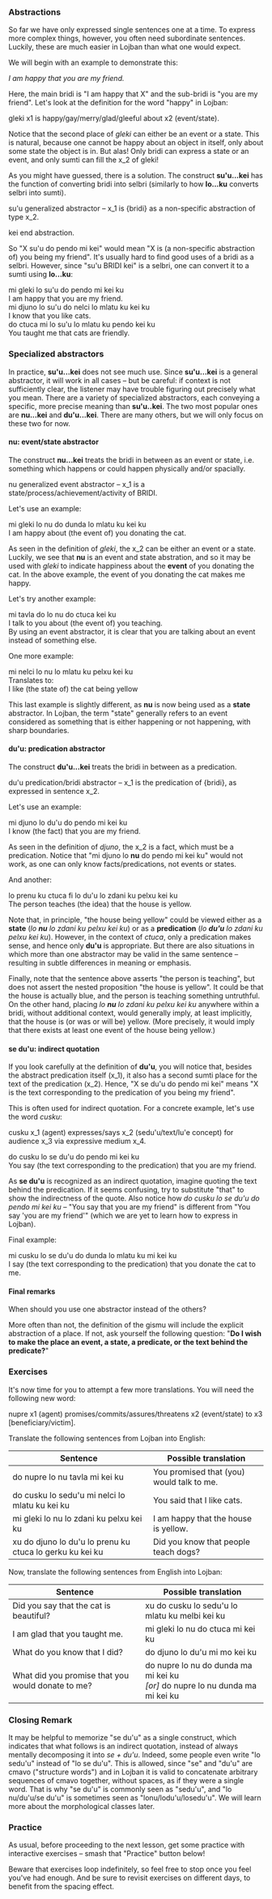 ### Abstractions

So far we have only expressed single sentences one at a time.
To express more complex things, however, you often need subordinate sentences.
Luckily, these are much easier in Lojban than what one would expect.

We will begin with an example to demonstrate this:

<span class="hspace" /> _I am happy that you are my friend._

Here, the main bridi is "I am happy that X" and the sub-bridi is "you are my friend".
Let's look at the definition for the word "happy" in Lojban:

<span class="definition-head">gleki</span> x1 is happy/gay/merry/glad/gleeful about x2 (event/state).

Notice that the second place of _gleki_ can either be an event or a state.
This is natural, because one cannot be happy about an object in itself, only about some state the object is in.
But alas!
Only bridi can express a state or an event, and only sumti can fill the x_2 of gleki!

As you might have guessed, there is a solution.
The construct **su'u...kei** has the function of converting bridi into selbri (similarly to how **lo...ku** converts selbri into sumti).

<span class="definition-head">su'u</span> generalized abstractor &ndash; x_1 is {bridi} as a non-specific abstraction of type x_2.

<span class="definition-head">kei</span> end abstraction.

So "X su'u do pendo mi kei" would mean "X is (a non-specific abstraction of) you being my friend".
It's usually hard to find good uses of a bridi as a selbri.
However, since "su'u BRIDI kei" is a selbri, one can convert it to a sumti using **lo...ku**:

<div class="translation-source">
mi gleki lo su'u do pendo mi kei ku
</div>
<div class="translation-target">
I am happy that you are my friend.
</div>

<div class="translation-source">
mi djuno lo su'u do nelci lo mlatu ku kei ku
</div>
<div class="translation-target">
I know that you like cats.
</div>

<div class="translation-source">
do ctuca mi lo su'u lo mlatu ku pendo kei ku
</div>
<div class="translation-target">
You taught me that cats are friendly.
</div>

### Specialized abstractors

In practice, **su'u...kei** does not see much use.
Since **su'u...kei** is a general abstractor, it will work in all cases &ndash; but be careful: if context is not sufficiently clear, the listener may have trouble figuring out precisely what you mean.
There are a variety of specialized abstractors, each conveying a specific, more precise meaning than **su'u..kei**.
The two most popular ones are **nu...kei** and **du'u...kei**.
There are many others, but we will only focus on these two for now.

#### nu: event/state abstractor

The construct **nu...kei** treats the bridi in between as an event or state, i.e. something which happens or could happen physically and/or spacially.

<span class="definition-head">nu</span> generalized event abstractor &ndash; x_1 is a state/process/achievement/activity of BRIDI.

Let's use an example:
<div class="translation-source">
mi gleki lo nu do dunda lo mlatu ku kei ku
</div>
<div class="translation-target">
I am happy about (the event of) you donating the cat.
</div>

As seen in the definition of _gleki_, the x_2 can be either an event or a state.
Luckily, we see that **nu** is an event and state abstration, and so it may be used with _gleki_ to indicate happiness about the **event** of you donating the cat.
In the above example, the event of you donating the cat makes me happy.

Let's try another example:
<div class="translation-source">
mi tavla do lo nu do ctuca kei ku
</div>
<div class="translation-target">
I talk to you about (the event of) you teaching.
</div>
By using an event abstractor, it is clear that you are talking about an event instead of something else.

One more example:
<div class="translation-source">
mi nelci lo nu lo mlatu ku pelxu kei ku
</div>
Translates to:
<div class="translation-target">
I like (the state of) the cat being yellow 
</div>

This last example is slightly different, as **nu** is now being used as a **state** abstractor.
In Lojban, the term "state" generally refers to an event considered as something that is either happening or not happening, with sharp boundaries.
<!--Instead of the _event_ of donating a cat, the cat is in a continuous _state_ of yellow.-->
<!--Therefore, I wouldn't like the _event_ of a cat being yellow, but the _state_ of a cat being yellow.-->

#### du'u: predication abstractor

The construct **du'u...kei** treats the bridi in between as a predication.

<span class="definition-head">du'u</span> predication/bridi abstractor &ndash; x_1 is the predication of {bridi}, as expressed in sentence x_2.

Let's use an example:

<div class="translation-source">
mi djuno lo du'u do pendo mi kei ku
</div>
<div class="translation-target">
I know (the fact) that you are my friend.
</div>

As seen in the definition of _djuno_, the x_2 is a fact, which must be a predication.
Notice that "mi djuno lo **nu** do pendo mi kei ku" would not work, as one can only know facts/predications, not events or states.
<!--We see that _du'u_ is used with _djuno_ to indicate knowledge about the **predication** that "you are my friend".-->
<!--As a result, "you being my friend" becomes a proposition.-->
<!--To clear up any confusion, the translation to {mi djuno lo **nu** do pendo mi (kei ku)} is "I know the event/state that you are my friend".-->
<!--How can someone know an event or state?-->
<!--It is impossible and downright confusing.-->
<!--However, I can know a fact if it a proposition because it could either be true or false.-->

And another:

<div class="translation-source">
lo prenu ku ctuca fi lo du'u lo zdani ku pelxu kei ku
</div>
<div class="translation-target">
The person teaches (the idea) that the house is yellow.
</div>

Note that, in principle, "the house being yellow" could be viewed either as a **state** (_lo **nu** lo zdani ku pelxu kei ku_) or as a **predication** (_lo **du'u** lo zdani ku pelxu kei ku_).
However, in the context of _ctuca_, only a predication makes sense, and hence only **du'u** is appropriate.
But there are also situations in which more than one abstractor may be valid in the same sentence &ndash; resulting in subtle differences in meaning or emphasis.

Finally, note that the sentence above asserts "the person is teaching", but does not assert the nested proposition "the house is yellow".
It could be that the house is actually blue, and the person is teaching something untruthful.
On the other hand, placing _lo **nu** lo zdani ku pelxu kei ku_ anywhere within a bridi, without additional context, would generally imply, at least implicitly, that the house is (or was or will be) yellow.
(More precisely, it would imply that there exists at least one event of the house being yellow.)

<!--Thus, the idea that is taught is a proposition that can either be true or false.-->
<!--Instead of commenting on the state of the house, it can now be argued.-->
<!--Perhaps it is a blue house?-->
<!--Perhaps it is a yellow apple?-->
<!--Perhaps the house really is yellow?-->
<!--Either way, the primary bridi or "matrix claim" that "I am teaching something" by itself will always be true, but the "nested proposition" of _what_ I teach may be incorrect.-->

#### se du'u: indirect quotation

If you look carefully at the definition of **du'u**, you will notice that, besides the abstract predication itself (x_1), it also has a second sumti place for the text of the predication (x_2).
Hence, "X se du'u do pendo mi kei" means "X is the text corresponding to the predication of you being my friend".

This is often used for indirect quotation.
For a concrete example, let's use the word _cusku_:

<span class="definition-head">cusku</span> x_1 (agent) expresses/says x_2 (sedu'u/text/lu'e concept) for audience x_3 via expressive medium x_4.

<div class="translation-source">
do cusku lo se du'u do pendo mi kei ku
</div>
<div class="translation-target">
You say (the text corresponding to the predication) that you are my friend.
</div>

As **se du'u** is recognized as an indirect quotation, imagine quoting the text behind the predication.
If it seems confusing, try to substitute "that" to show the indirectness of the quote.
Also notice how _do cusku lo se du'u do pendo mi kei ku_ &ndash; "You say that you are my friend" is different from "You say 'you are my friend'" (which we are yet to learn how to express in Lojban).

<!-- Omitted as an attempt to make the lesson a bit smaller. -->
<!--Just like **du'u** the predicate can be true or false, but the primary bridi of "I say" by itself will always be true.-->

Final example:

<div class="translation-source">
mi cusku lo se du'u do dunda lo mlatu ku mi kei ku
</div>
<div class="translation-target">
I say (the text corresponding to the predication) that you donate the cat to me.
</div>

#### Final remarks

When should you use one abstractor instead of the others?

More often than not, the definition of the gismu will include the explicit abstraction of a place.
If not, ask yourself the following question: "**Do I wish to make the place an event, a state, a predicate, or the text behind the predicate?**" 

### Exercises

It's now time for you to attempt a few more translations.
You will need the following new word:

<span class="definition-head">nupre</span> x1 (agent) promises/commits/assures/threatens x2 (event/state) to x3 [beneficiary/victim].

Translate the following sentences from Lojban into English:

|Sentence|Possible translation|
|--------|-----------|
|do nupre lo nu tavla mi kei ku|<span class="spoiler-answer">You promised that (you) would talk to me.</span>|
|do cusku lo sedu'u mi nelci lo mlatu ku kei ku|<span class="spoiler-answer">You said that I like cats.</span>|
|mi gleki lo nu lo zdani ku pelxu kei ku|<span class="spoiler-answer">I am happy that the house is yellow.</span>|
|xu do djuno lo du'u lo prenu ku ctuca lo gerku ku kei ku|<span class="spoiler-answer">Did you know that people teach dogs?</span>|

Now, translate the following sentences from English into Lojban:

|Sentence|Possible translation|
|--------|-----------|
|Did you say that the cat is beautiful?|<span class="spoiler-answer">xu do cusku lo sedu'u lo mlatu ku melbi kei ku</span>|
|I am glad that you taught me.|<span class="spoiler-answer">mi gleki lo nu do ctuca mi kei ku</span>|
|What do you know that I did?|<span class="spoiler-answer">do djuno lo du'u mi mo kei ku</span>|
|What did you promise that you would donate to me?|<span class="spoiler-answer">do nupre lo nu do dunda ma mi kei ku <br/> _[or]_ do nupre lo nu dunda ma mi kei ku</span>|

### Closing Remark

It may be helpful to memorize "se du'u" as a single construct, which indicates that what follows is an indirect quotation, instead of always mentally decomposing it into _se + du'u_.
Indeed, some people even write "lo sedu'u" instead of "lo se du'u".
This is allowed, since "se" and "du'u" are cmavo ("structure words") and in Lojban it is valid to concatenate arbitrary sequences of cmavo together, without spaces, as if they were a single word.
That is why "se du'u" is commonly seen as "sedu'u", and "lo nu/du'u/se du'u" is sometimes seen as "lonu/lodu'u/losedu'u".
We will learn more about the morphological classes later.

### Practice

As usual, before proceeding to the next lesson, get some practice with interactive exercises &ndash; smash that "Practice" button below!

Beware that exercises loop indefinitely, so feel free to stop once you feel you've had enough.
And be sure to revisit exercises on different days, to benefit from the spacing effect.

